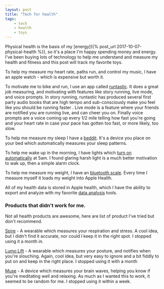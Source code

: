 ```yaml
---
layout: post
title: "Tech for health"
tags: 
    - tech 
    - health
    - toys
---
```


Physical health is the basis of my [energy]({% post_url 2017-10-07-physical-health %}), so it's a place I'm happy spending money and energy. I've been buying lots of technology to help me understand and measure my health and fitness and this post will track my favorite toys. 

To help my measure my heart rate, paths run, and control my music, I have an apple watch - which is expensive but worth it.  

To motivate me to bike and run, I use an app called [runtastic](https://www.runtastic.com).  It does a great job measuring, and motivating with features like story running, live mode, and voice prompts. In story running, runtastic has produced several first party audio books that are high tempo and sub-consciously make you feel like you should be running faster .  Live mode is a feature where your friends are notified you are running live, and can cheer you on. Finally voice prompts are a voice coming up every 1/2 mile telling how fast you're going and your heart rate in case your pace has gotten too fast, or more likely, too slow.  

To help me measure my sleep I have a [beddit](https://www.beddit.com/). It's a device you place on your bed which automatically measures your sleep patterns.  

To help me wake up in the morning, I have lights which [turn on automatically](https://www.wink.com/) at 5am. I found glaring harsh light is a much better motivation to wak up, then a simple alarm clock. 

To help me measure my weight, I have an [bluetooth scale](https://www.amazon.com/RENPHO-Bluetooth-Body-Fat-Scale/dp/B01N1UX8RW/).  Every time I measure myself it loads my weight into Apple Health.

All of my health data is stored in Apple health, which I have the ability to export and analyze with my favorite [data analysis](https://github.com/idvorkin/LinqPadSnippets/blob/master/python/pandas_weight.py) tools.

### Products that didn't work for me. 

Not all health products are awesome, here are list of product I've tried but don't recommend. 

[Spire](https://spire.io) - A wearable which measures your respiration and stress. A cool idea, but I didn't find it accurate, nor could I keep it in the right spot. I stopped using it a month in. 

[Lumo Lift](https://www.lumobodytech.com/lumo-lift) - A wearable which measures your posture, and notifies when you're slouching. Again, cool idea, but very easy to ignore and a bit fiddly to put on and keep in the right place. I stopped using it with a month

[Muse](http://www.choosemuse.com/) - A device which measures your brain waves, helping you know if you're meditating well and relaxing. As much as I wanted this to work, it seemed to be random for me.  I stopped using it within a week. 

 



